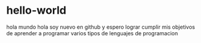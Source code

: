 # hello-world
hola mundo
hola soy nuevo en github  y espero lograr  cumplir mis objetivos  de aprender a programar varios tipos de lenguajes de programacion
